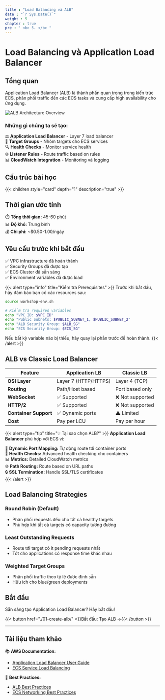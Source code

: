 ```yaml
---
title : "Load Balancing và ALB"
date : "`r Sys.Date()`"
weight : 5
chapter : true
pre : " <b> 5. </b> "
---
```


# Load Balancing và Application Load Balancer

## Tổng quan

Application Load Balancer (ALB) là thành phần quan trọng trong kiến trúc ECS, phân phối traffic đến các ECS tasks và cung cấp high availability cho ứng dụng.

![ALB Architecture Overview](images/5-load-balancing/alb-architecture-overview.png)

### Những gì chúng ta sẽ tạo:

⚖️ **Application Load Balancer** - Layer 7 load balancer  
🎯 **Target Groups** - Nhóm targets cho ECS services  
🔍 **Health Checks** - Monitor service health  
🌐 **Listener Rules** - Route traffic based on rules  
📊 **CloudWatch Integration** - Monitoring và logging  

## Cấu trúc bài học

{{< children style="card" depth="1" description="true" >}}

## Thời gian ước tính

⏱️ **Tổng thời gian:** 45-60 phút  
📊 **Độ khó:** Trung bình  
💰 **Chi phí:** ~$0.50-1.00/ngày  

## Yêu cầu trước khi bắt đầu

✅ VPC infrastructure đã hoàn thành  
✅ Security Groups đã được tạo  
✅ ECS Cluster đã sẵn sàng  
✅ Environment variables đã được load  

{{< alert type="info" title="Kiểm tra Prerequisites" >}}
Trước khi bắt đầu, hãy đảm bảo bạn có các resources sau:

```bash
source workshop-env.sh

# Kiểm tra required variables
echo "VPC ID: $VPC_ID"
echo "Public Subnets: $PUBLIC_SUBNET_1, $PUBLIC_SUBNET_2"
echo "ALB Security Group: $ALB_SG"
echo "ECS Security Group: $ECS_SG"
```

Nếu bất kỳ variable nào bị thiếu, hãy quay lại phần trước để hoàn thành.
{{< /alert >}}

## ALB vs Classic Load Balancer

| Feature | Application LB | Classic LB |
|---------|----------------|------------|
| **OSI Layer** | Layer 7 (HTTP/HTTPS) | Layer 4 (TCP) |
| **Routing** | Path/Host based | Port based only |
| **WebSocket** | ✅ Supported | ❌ Not supported |
| **HTTP/2** | ✅ Supported | ❌ Not supported |
| **Container Support** | ✅ Dynamic ports | ⚠️ Limited |
| **Cost** | Pay per LCU | Pay per hour |

{{< alert type="tip" title="💡 Tại sao chọn ALB?" >}}
**Application Load Balancer** phù hợp với ECS vì:

🎯 **Dynamic Port Mapping:** Tự động route tới container ports  
🔄 **Health Checks:** Advanced health checking cho containers  
📊 **Metrics:** Detailed CloudWatch metrics  
🌐 **Path Routing:** Route based on URL paths  
🔒 **SSL Termination:** Handle SSL/TLS certificates  
{{< /alert >}}

## Load Balancing Strategies

### Round Robin (Default)
- Phân phối requests đều cho tất cả healthy targets
- Phù hợp khi tất cả targets có capacity tương đương

### Least Outstanding Requests
- Route tới target có ít pending requests nhất
- Tốt cho applications có response time khác nhau

### Weighted Target Groups
- Phân phối traffic theo tỷ lệ được định sẵn
- Hữu ích cho blue/green deployments

## Bắt đầu

Sẵn sàng tạo Application Load Balancer? Hãy bắt đầu!

{{< button href="./01-create-alb/" >}}Bắt đầu: Tạo ALB →{{< /button >}}

---

## Tài liệu tham khảo

📚 **AWS Documentation:**
- [Application Load Balancer User Guide](https://docs.aws.amazon.com/elasticloadbalancing/latest/application/)
- [ECS Service Load Balancing](https://docs.aws.amazon.com/AmazonECS/latest/developerguide/service-load-balancing.html)

🔧 **Best Practices:**
- [ALB Best Practices](https://aws.amazon.com/blogs/aws/new-application-load-balancer/)
- [ECS Networking Best Practices](https://docs.aws.amazon.com/AmazonECS/latest/bestpracticesguide/networking.html)
